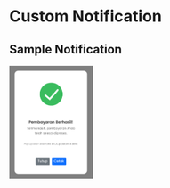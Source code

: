 ﻿# Custom Notification

## Sample Notification
<img src="https://github.com/demantri/custom-notification-success/blob/main/images/success.png" width="150">
